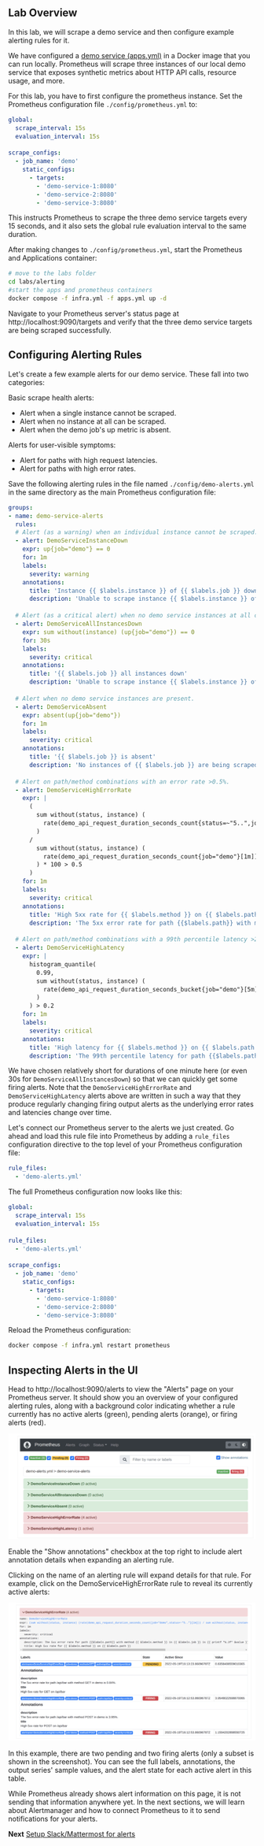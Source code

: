 ## Lab Overview

In this lab, we will scrape a demo service and then configure example alerting rules for it. 

We have configured a [demo service (apps.yml)](./apps.yml) in a Docker image  that you can run locally. Prometheus will scrape three instances of our local demo service that exposes synthetic metrics about HTTP API calls, resource usage, and more.

For this lab, you have to first configure the prometheus instance. Set the Prometheus configuration file `./config/prometheus.yml` to:

```yml
global:
  scrape_interval: 15s
  evaluation_interval: 15s

scrape_configs:
  - job_name: 'demo'
    static_configs:
      - targets:
        - 'demo-service-1:8080'
        - 'demo-service-2:8080'
        - 'demo-service-3:8080'
```

This instructs Prometheus to scrape the three demo service targets every 15 seconds, and it also sets the global rule evaluation interval to the same duration.

After making changes to `./config/prometheus.yml`, start the Prometheus and Applications container:

```sh
# move to the labs folder
cd labs/alerting
#start the apps and prometheus containers
docker compose -f infra.yml -f apps.yml up -d
```

Navigate to your Prometheus server's status page at http://localhost:9090/targets and verify that the three demo service targets are being scraped successfully.

## Configuring Alerting Rules

Let's create a few example alerts for our demo service. These fall into two categories:

Basic scrape health alerts:
- Alert when a single instance cannot be scraped.
- Alert when no instance at all can be scraped.
- Alert when the demo job's up metric is absent.

Alerts for user-visible symptoms:
- Alert for paths with high request latencies.
- Alert for paths with high error rates.

Save the following alerting rules in the file named `./config/demo-alerts.yml` in the same directory as the main Prometheus configuration file:

```yaml
groups:
- name: demo-service-alerts
  rules:
  # Alert (as a warning) when an individual instance cannot be scraped.
  - alert: DemoServiceInstanceDown
    expr: up{job="demo"} == 0
    for: 1m
    labels:
      severity: warning
    annotations:
      title: 'Instance {{ $labels.instance }} of {{ $labels.job }} down'
      description: 'Unable to scrape instance {{ $labels.instance }} of {{ $labels.job }}.'

  # Alert (as a critical alert) when no demo service instances at all can be scraped.
  - alert: DemoServiceAllInstancesDown
    expr: sum without(instance) (up{job="demo"}) == 0
    for: 30s
    labels:
      severity: critical
    annotations:
      title: '{{ $labels.job }} all instances down'
      description: 'Unable to scrape instance {{ $labels.instance }} of {{ $labels.job }}.'

  # Alert when no demo service instances are present.
  - alert: DemoServiceAbsent
    expr: absent(up{job="demo"})
    for: 1m
    labels:
      severity: critical
    annotations:
      title: '{{ $labels.job }} is absent'
      description: 'No instances of {{ $labels.job }} are being scraped.'

  # Alert on path/method combinations with an error rate >0.5%.
  - alert: DemoServiceHighErrorRate
    expr: |
      (
        sum without(status, instance) (
          rate(demo_api_request_duration_seconds_count{status=~"5..",job="demo"}[1m])
        )
      /
        sum without(status, instance) (
          rate(demo_api_request_duration_seconds_count{job="demo"}[1m])
        ) * 100 > 0.5
      )
    for: 1m
    labels:
      severity: critical
    annotations:
      title: 'High 5xx rate for {{ $labels.method }} on {{ $labels.path }}'
      description: 'The 5xx error rate for path {{$labels.path}} with method {{ $labels.method }} in {{ $labels.job }} is {{ printf "%.2f" $value }}%.'

  # Alert on path/method combinations with a 99th percentile latency >200ms.
  - alert: DemoServiceHighLatency
    expr: |
      histogram_quantile(
        0.99,
        sum without(status, instance) (
          rate(demo_api_request_duration_seconds_bucket{job="demo"}[5m])
        )
      ) > 0.2
    for: 1m
    labels:
      severity: critical
    annotations:
      title: 'High latency for {{ $labels.method }} on {{ $labels.path }}'
      description: 'The 99th percentile latency for path {{$labels.path}} with method {{ $labels.method }} in {{ $labels.job }} is {{ printf "%.2f" $value }}s.'

```

We have chosen relatively short for durations of one minute here (or even 30s for `DemoServiceAllInstancesDown`) so that we can quickly get some firing alerts. Note that the `DemoServiceHighErrorRate` and `DemoServiceHighLatency` alerts above are written in such a way that they produce regularly changing firing output alerts as the underlying error rates and latencies change over time.

Let's connect our Prometheus server to the alerts we just created.  Go ahead and load this rule file into Prometheus by adding a `rule_files` configuration directive to the top level of your Prometheus configuration file:

```yml
rule_files:
  - 'demo-alerts.yml'
```

The full Prometheus configuration now looks like this:

```yml
global:
  scrape_interval: 15s
  evaluation_interval: 15s

rule_files:
  - 'demo-alerts.yml'

scrape_configs:
  - job_name: 'demo'
    static_configs:
      - targets:
        - 'demo-service-1:8080'
        - 'demo-service-2:8080'
        - 'demo-service-3:8080'
```

Reload the Prometheus configuration:

```sh
docker compose -f infra.yml restart prometheus
```

## Inspecting Alerts in the UI

Head to http://localhost:9090/alerts to view the "Alerts" page on your Prometheus server. It should show you an overview of your configured alerting rules, along with a background color indicating whether a rule currently has no active alerts (green), pending alerts (orange), or firing alerts (red).

![](/imgs/1.png)

Enable the "Show annotations" checkbox at the top right to include alert annotation details when expanding an alerting rule.

Clicking on the name of an alerting rule will expand details for that rule. For example, click on the DemoServiceHighErrorRate rule to reveal its currently active alerts:

![](/imgs/2.png)

In this example, there are two pending and two firing alerts (only a subset is shown in the screenshot). You can see the full labels, annotations, the output series' sample values, and the alert state for each active alert in this table.

While Prometheus already shows alert information on this page, it is not sending that information anywhere yet. In the next sections, we will learn about Alertmanager and how to connect Prometheus to it to send notifications for your alerts.

**Next** [Setup Slack/Mattermost for alerts](./mattermost.md)

